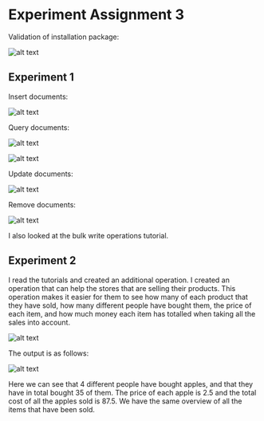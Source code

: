 # Experiment Assignment 3 #

Validation of installation package:

![alt text](https://github.com/nip009/DAT250-ExpAssignments/blob/master/expass3-pictures/package_validation.png)


## Experiment 1

Insert documents:

![alt text](https://github.com/nip009/DAT250-ExpAssignments/blob/master/expass3-pictures/insert.png)


Query documents:

![alt text](https://github.com/nip009/DAT250-ExpAssignments/blob/master/expass3-pictures/query1.png)

![alt text](https://github.com/nip009/DAT250-ExpAssignments/blob/master/expass3-pictures/query2.png)


Update documents:

![alt text](https://github.com/nip009/DAT250-ExpAssignments/blob/master/expass3-pictures/update.png)


Remove documents:

![alt text](https://github.com/nip009/DAT250-ExpAssignments/blob/master/expass3-pictures/remove.png)

I also looked at the bulk write operations tutorial.

## Experiment 2 ##
I read the tutorials and created an additional operation. 
I created an operation that can help the stores that are selling their products. 
This operation makes it easier for them to see how many of each product that they have sold, how many different people have bought them,
the price of each item, and how much money each item has totalled when taking all the sales into account. 

![alt text](https://github.com/nip009/DAT250-ExpAssignments/blob/master/expass3-pictures/my_operation.png)

The output is as follows:

![alt text](https://github.com/nip009/DAT250-ExpAssignments/blob/master/expass3-pictures/my_operation_output.png)

Here we can see that 4 different people have bought apples, and that they have in total bought 35 of them. 
The price of each apple is 2.5 and the total cost of all the apples sold is 87.5. We have the same overview of all the items that have been sold.

